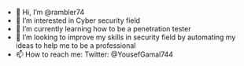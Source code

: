 - 👋 Hi, I’m @rambler74
- 👀 I’m interested in Cyber security field
- 🌱 I’m currently learning how to be a penetration tester
- 💞️ I’m looking to improve my skills in security field by automating my ideas to help me to be a professional
- 📫 How to reach me:
  Twitter: @YousefGamal744

<!---
rambler74/rambler74 is a ✨ special ✨ repository because its `README.md` (this file) appears on your GitHub profile.
You can click the Preview link to take a look at your changes.
--->
